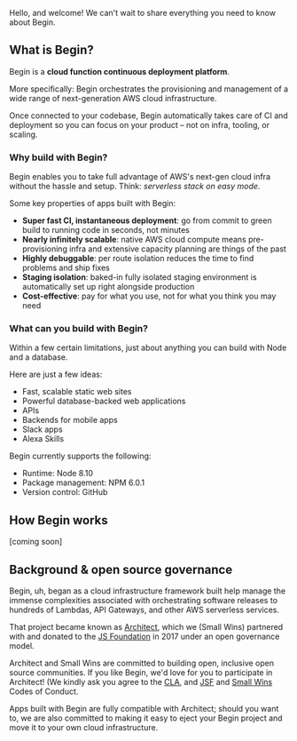 Hello, and welcome! We can't wait to share everything you need to know about Begin.


## What is Begin?

Begin is a **cloud function continuous deployment platform**.

More specifically: Begin orchestrates the provisioning and management of a wide range of next-generation AWS cloud infrastructure.

Once connected to your codebase, Begin automatically takes care of CI and deployment so you can focus on your product – not on infra, tooling, or scaling.


### Why build with Begin?

Begin enables you to take full advantage of AWS's next-gen cloud infra without the hassle and setup. Think: *serverless stack on easy mode*.

Some key properties of apps built with Begin:

- **Super fast CI, instantaneous deployment**: go from commit to green build to running code in seconds, not minutes
- **Nearly infinitely scalable**: native AWS cloud compute means pre-provisioning infra and extensive capacity planning are things of the past
- **Highly debuggable**: per route isolation reduces the time to find problems and ship fixes
- **Staging isolation**: baked-in fully isolated staging environment is automatically set up right alongside production
- **Cost-effective**: pay for what you use, not for what you think you may need


### What can you build with Begin?

Within a few certain limitations, just about anything you can build with Node and a database.

Here are just a few ideas:

- Fast, scalable static web sites
- Powerful database-backed web applications
- APIs
- Backends for mobile apps
- Slack apps
- Alexa Skills

Begin currently supports the following:

- Runtime: Node 8.10
- Package management: NPM 6.0.1
- Version control: GitHub


## How Begin works

[coming soon]


## Background & open source governance

Begin, uh, began as a cloud infrastructure framework built help manage the immense complexities associated with orchestrating software releases to hundreds of Lambdas, API Gateways, and other AWS serverless services.

That project became known as [Architect](https://arc.codes), which we (Small Wins) partnered with and donated to the [JS Foundation](https://js.foundation/) in 2017 under an open governance model.

Architect and Small Wins are committed to building open, inclusive open source communities. If you like Begin, we'd love for you to participate in Architect! (We kindly ask you agree to the [CLA](https://js.foundation/cla), and [JSF](https://js.foundation/community/code-of-conduct) and [Small Wins](https://github.com/smallwins/policy/blob/master/begin-community-code-of-conduct.md) Codes of Conduct.

Apps built with Begin are fully compatible with Architect; should you want to, we are also committed to making it easy to eject your Begin project and move it to your own cloud infrastructure.
